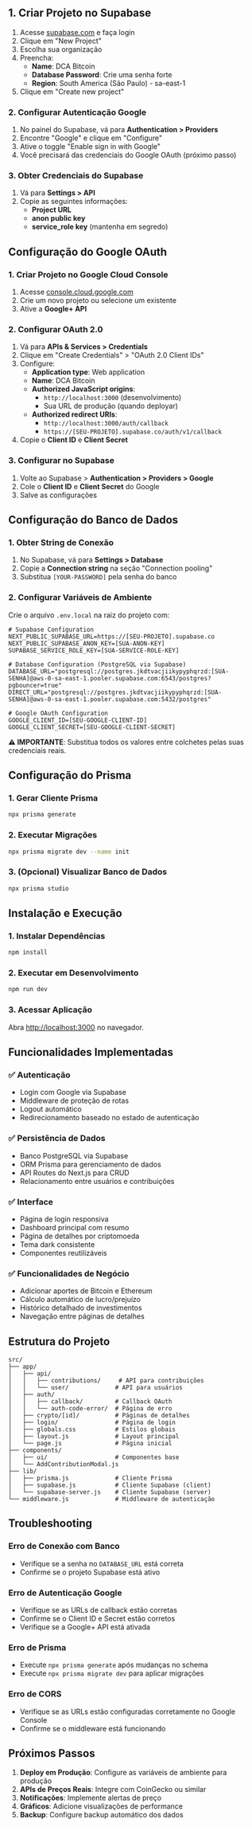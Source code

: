 ## 1. Criar Projeto no Supabase

1. Acesse [supabase.com](https://supabase.com) e faça login
2. Clique em "New Project"
3. Escolha sua organização
4. Preencha:
   - **Name**: DCA Bitcoin
   - **Database Password**: Crie uma senha forte
   - **Region**: South America (São Paulo) - sa-east-1
5. Clique em "Create new project"

### 2. Configurar Autenticação Google

1. No painel do Supabase, vá para **Authentication > Providers**
2. Encontre "Google" e clique em "Configure"
3. Ative o toggle "Enable sign in with Google"
4. Você precisará das credenciais do Google OAuth (próximo passo)

### 3. Obter Credenciais do Supabase

1. Vá para **Settings > API**
2. Copie as seguintes informações:
   - **Project URL**
   - **anon public key**
   - **service_role key** (mantenha em segredo)

## Configuração do Google OAuth

### 1. Criar Projeto no Google Cloud Console

1. Acesse [console.cloud.google.com](https://console.cloud.google.com)
2. Crie um novo projeto ou selecione um existente
3. Ative a **Google+ API**

### 2. Configurar OAuth 2.0

1. Vá para **APIs & Services > Credentials**
2. Clique em "Create Credentials" > "OAuth 2.0 Client IDs"
3. Configure:
   - **Application type**: Web application
   - **Name**: DCA Bitcoin
   - **Authorized JavaScript origins**: 
     - `http://localhost:3000` (desenvolvimento)
     - Sua URL de produção (quando deployar)
   - **Authorized redirect URIs**:
     - `http://localhost:3000/auth/callback`
     - `https://[SEU-PROJETO].supabase.co/auth/v1/callback`
4. Copie o **Client ID** e **Client Secret**

### 3. Configurar no Supabase

1. Volte ao Supabase > **Authentication > Providers > Google**
2. Cole o **Client ID** e **Client Secret** do Google
3. Salve as configurações

## Configuração do Banco de Dados

### 1. Obter String de Conexão

1. No Supabase, vá para **Settings > Database**
2. Copie a **Connection string** na seção "Connection pooling"
3. Substitua `[YOUR-PASSWORD]` pela senha do banco

### 2. Configurar Variáveis de Ambiente

Crie o arquivo `.env.local` na raiz do projeto com:

```env
# Supabase Configuration
NEXT_PUBLIC_SUPABASE_URL=https://[SEU-PROJETO].supabase.co
NEXT_PUBLIC_SUPABASE_ANON_KEY=[SUA-ANON-KEY]
SUPABASE_SERVICE_ROLE_KEY=[SUA-SERVICE-ROLE-KEY]

# Database Configuration (PostgreSQL via Supabase)
DATABASE_URL="postgresql://postgres.jkdtvacjiikypyphqrzd:[SUA-SENHA]@aws-0-sa-east-1.pooler.supabase.com:6543/postgres?pgbouncer=true"
DIRECT_URL="postgresql://postgres.jkdtvacjiikypyphqrzd:[SUA-SENHA]@aws-0-sa-east-1.pooler.supabase.com:5432/postgres"

# Google OAuth Configuration
GOOGLE_CLIENT_ID=[SEU-GOOGLE-CLIENT-ID]
GOOGLE_CLIENT_SECRET=[SEU-GOOGLE-CLIENT-SECRET]
```

**⚠️ IMPORTANTE**: Substitua todos os valores entre colchetes pelas suas credenciais reais.

## Configuração do Prisma

### 1. Gerar Cliente Prisma

```bash
npx prisma generate
```

### 2. Executar Migrações

```bash
npx prisma migrate dev --name init
```

### 3. (Opcional) Visualizar Banco de Dados

```bash
npx prisma studio
```

## Instalação e Execução

### 1. Instalar Dependências

```bash
npm install
```

### 2. Executar em Desenvolvimento

```bash
npm run dev
```

### 3. Acessar Aplicação

Abra [http://localhost:3000](http://localhost:3000) no navegador.

## Funcionalidades Implementadas

### ✅ Autenticação
- Login com Google via Supabase
- Middleware de proteção de rotas
- Logout automático
- Redirecionamento baseado no estado de autenticação

### ✅ Persistência de Dados
- Banco PostgreSQL via Supabase
- ORM Prisma para gerenciamento de dados
- API Routes do Next.js para CRUD
- Relacionamento entre usuários e contribuições

### ✅ Interface
- Página de login responsiva
- Dashboard principal com resumo
- Página de detalhes por criptomoeda
- Tema dark consistente
- Componentes reutilizáveis

### ✅ Funcionalidades de Negócio
- Adicionar aportes de Bitcoin e Ethereum
- Cálculo automático de lucro/prejuízo
- Histórico detalhado de investimentos
- Navegação entre páginas de detalhes

## Estrutura do Projeto

```
src/
├── app/
│   ├── api/
│   │   ├── contributions/     # API para contribuições
│   │   └── user/             # API para usuários
│   ├── auth/
│   │   ├── callback/         # Callback OAuth
│   │   └── auth-code-error/  # Página de erro
│   ├── crypto/[id]/          # Páginas de detalhes
│   ├── login/                # Página de login
│   ├── globals.css           # Estilos globais
│   ├── layout.js             # Layout principal
│   └── page.js               # Página inicial
├── components/
│   ├── ui/                   # Componentes base
│   └── AddContributionModal.js
├── lib/
│   ├── prisma.js             # Cliente Prisma
│   ├── supabase.js           # Cliente Supabase (client)
│   └── supabase-server.js    # Cliente Supabase (server)
└── middleware.js             # Middleware de autenticação
```

## Troubleshooting

### Erro de Conexão com Banco
- Verifique se a senha no `DATABASE_URL` está correta
- Confirme se o projeto Supabase está ativo

### Erro de Autenticação Google
- Verifique se as URLs de callback estão corretas
- Confirme se o Client ID e Secret estão corretos
- Verifique se a Google+ API está ativada

### Erro de Prisma
- Execute `npx prisma generate` após mudanças no schema
- Execute `npx prisma migrate dev` para aplicar migrações

### Erro de CORS
- Verifique se as URLs estão configuradas corretamente no Google Console
- Confirme se o middleware está funcionando

## Próximos Passos

1. **Deploy em Produção**: Configure as variáveis de ambiente para produção
2. **APIs de Preços Reais**: Integre com CoinGecko ou similar
3. **Notificações**: Implemente alertas de preço
4. **Gráficos**: Adicione visualizações de performance
5. **Backup**: Configure backup automático dos dados

